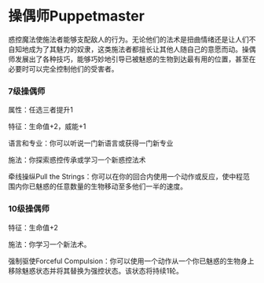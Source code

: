 # 操偶师Puppetmaster

惑控魔法使施法者能够支配敌人的行为。无论他们的法术是扭曲情绪还是让人们不自知地成为了其魅力的奴隶，这类施法者都擅长让其他人随自己的意愿而动。操偶师发展出了各种技巧，能够巧妙地引导已被魅惑的生物到达最有用的位置，甚至在必要时可以完全控制他们的受害者。

### 7级操偶师

属性：任选三者提升1

特征：生命值+2，威能+1

语言和专业：你可以听说一门新语言或获得一门新专业

施法：你探索惑控传承或学习一个新惑控法术

牵线操纵Pull the
Strings：你可以在你的回合内使用一个动作或反应，使中程范围内你已魅惑的任意数量的生物移动至多他们一半的速度。

### 10级操偶师

特征：生命值+2

施法：你学习一个新法术。

强制驱使Forceful
Compulsion：你可以使用一个动作从一个你已魅惑的生物身上移除魅惑状态并将其替换为强控状态。该状态将持续1轮。
